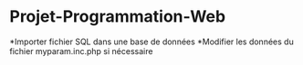 # Projet-Programmation-Web

*Importer fichier SQL dans une base de données
*Modifier les données du fichier myparam.inc.php si nécessaire
